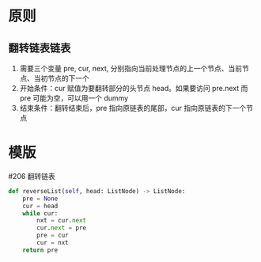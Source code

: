 # 原则

## 翻转链表链表

1. 需要三个变量 pre, cur, next, 分别指向当前处理节点的上一个节点、当前节点、当初节点的下一个
2. 开始条件：cur 赋值为要翻转部分的头节点 head。如果要访问 pre.next 而 pre 可能为空，可以用一个 dummy
3. 结束条件：翻转结束后，pre 指向原链表的尾部，cur 指向原链表的下一个节点

# 模版
#206 翻转链表
```python
def reverseList(self, head: ListNode) -> ListNode:
    pre = None
    cur = head
    while cur:
        nxt = cur.next
        cur.next = pre
        pre = cur
        cur = nxt
    return pre
```
